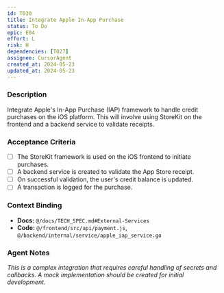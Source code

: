 ```yaml
---
id: T030
title: Integrate Apple In-App Purchase
status: To Do
epic: E04
effort: L
risk: H
dependencies: [T027]
assignee: CursorAgent
created_at: 2024-05-23
updated_at: 2024-05-23
---
```


### Description

Integrate Apple's In-App Purchase (IAP) framework to handle credit purchases on the iOS platform. This will involve using StoreKit on the frontend and a backend service to validate receipts.

### Acceptance Criteria

- [ ] The StoreKit framework is used on the iOS frontend to initiate purchases.
- [ ] A backend service is created to validate the App Store receipt.
- [ ] On successful validation, the user's credit balance is updated.
- [ ] A transaction is logged for the purchase.

### Context Binding

- **Docs:** `@/docs/TECH_SPEC.md#External-Services`
- **Code:** `@/frontend/src/api/payment.js`, `@/backend/internal/service/apple_iap_service.go`

### Agent Notes

*This is a complex integration that requires careful handling of secrets and callbacks. A mock implementation should be created for initial development.* 